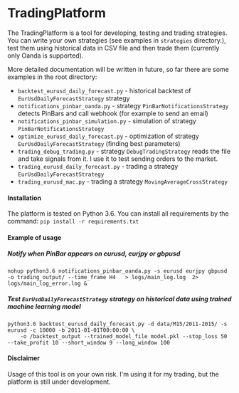 # TradingPlatform

The TradingPlatform is a tool for developing, testing and trading strategies.  
You can write your own strategies (see examples in `strategies` directory.), test them using historical data in CSV file 
and then trade them (currently only Oanda is supported).

More detailed documentation will be written in future, so far there are some examples in the root directory:
- `backtest_eurusd_daily_forecast.py` - historical backtest of `EurUsdDailyForecastStrategy` strategy 
- `notifications_pinbar_oanda.py` - strategy `PinBarNotificationsStrategy` detects PinBars and call webhook (for example to send an email)
- `notifications_pinbar_simulation.py` - simulation of strategy `PinBarNotificationsStrategy` 
- `optimize_eurusd_daily_forecast.py` - optimization of strategy `EurUsdDailyForecastStrategy` (finding best parameters)
- `trading_debug_trading.py` - strategy `DebugTradingStrategy` reads the file and take signals from it. I use it to test sending orders to the market.
- `trading_eurusd_daily_forecast.py` - trading a strategy `EurUsdDailyForecastStrategy` 
- `trading_eurusd_mac.py` - trading a strategy `MovingAverageCrossStrategy`

#### Installation
The platform is tested on Python 3.6. 
You can install all requirements by the command: `pip install -r requirements.txt`

#### Example of usage

##### Notify when PinBar appears on eurusd, eurjpy or gbpusd   
```
nohup python3.6 notifications_pinbar_oanda.py -s eurusd eurjpy gbpusd  -o trading_output/ --time_frame H4   > logs/main_log.log  2> logs/main_log_error.log &
```

##### Test `EurUsdDailyForecastStrategy` strategy on historical data using trained machine learning model
```
python3.6 backtest_eurusd_daily_forecast.py -d data/M15/2011-2015/ -s eurusd -c 10000 -b 2011-01-01T00:00:00 \
	-o /backtest_output --trained_model_file model.pkl --stop_loss 50 --take_profit 10 --short_window 9 --long_window 100
```

#### Disclaimer
Usage of this tool is on your own risk. I'm using it for my trading, but the platform is still under development. 



